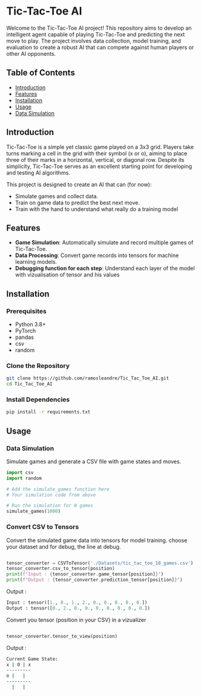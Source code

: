 # Tic-Tac-Toe AI

Welcome to the Tic-Tac-Toe AI project! This repository aims to develop an intelligent agent capable of playing Tic-Tac-Toe and predicting the next move to play. The project involves data collection, model training, and evaluation to create a robust AI that can compete against human players or other AI opponents.

## Table of Contents

- [Introduction](#introduction)
- [Features](#features)
- [Installation](#installation)
- [Usage](#usage)
- [Data Simulation](#data-simulation)


## Introduction

Tic-Tac-Toe is a simple yet classic game played on a 3x3 grid. Players take turns marking a cell in the grid with their symbol (x or o), aiming to place three of their marks in a horizontal, vertical, or diagonal row. Despite its simplicity, Tic-Tac-Toe serves as an excellent starting point for developing and testing AI algorithms.

This project is designed to create an AI that can (for now):
- Simulate games and collect data.
- Train on game data to predict the best next move.
- Train with the hand to understand what really do a training model

## Features

- **Game Simulation**: Automatically simulate and record multiple games of Tic-Tac-Toe.
- **Data Processing**: Convert game records into tensors for machine learning models.
- **Debugging function for each step**: Understand each layer of the model with vizualisation of tensor and his values 

## Installation

### Prerequisites

- Python 3.8+
- PyTorch
- pandas
- csv
- random

### Clone the Repository

```sh
git clone https://github.com/ramosleandre/Tic_Tac_Toe_AI.git
cd Tic_Tac_Toe_AI
```

### Install Dependencies

```sh
pip install -r requirements.txt
```

## Usage

### Data Simulation

Simulate games and generate a CSV file with game states and moves.

```python
import csv
import random

# Add the simulate_games function here
# Your simulation code from above

# Run the simulation for N games
simulate_games(1000)
```

### Convert CSV to Tensors

Convert the simulated game data into tensors for model training.
choose your dataset and for debug, the line at debug.

```python

tensor_converter = CSVToTensor('./Datasets/tic_tac_toe_10_games.csv')
tensor_converter.csv_to_tensor(position)
print(f"Input : {tensor_converter.game_tensor[position]}")
print(f"Output : {tensor_converter.prediction_tensor[position]}")
```
Output :
```python
Input : tensor([1., 0., 1., 2., 0., 0., 0., 0., 0.])
Output : tensor([0., 2., 0., 0., 0., 0., 0., 0., 0.])
```
Convert you tensor (position in your CSV) in a vizualizer
```python

tensor_converter.tensor_to_view(position)
```
Output :
```bash
Current Game State:
x | O | x
---------
o |   |  
---------
  |   |
```
